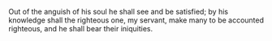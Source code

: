 Out of the anguish of his soul he shall see and be satisfied; by his knowledge shall the righteous one, my servant, make many to be accounted righteous, and he shall bear their iniquities.
